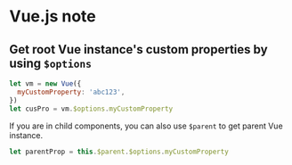 # Vue.js note

## Get root Vue instance's custom properties by using `$options`
```javascript
let vm = new Vue({
  myCustomProperty: 'abc123',
})
let cusPro = vm.$options.myCustomProperty
```
If you are in child components, you can also use `$parent` to get parent Vue instance.
```javascript
let parentProp = this.$parent.$options.myCustomProperty
```
